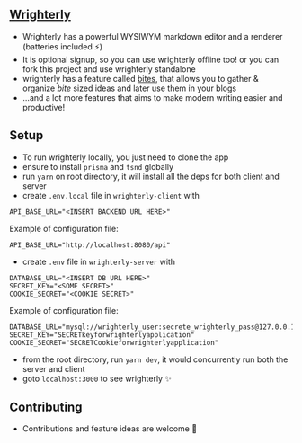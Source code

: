 ## [Wrighterly](https://wrighterly.vercel.app/)

- Wrighterly has a powerful WYSIWYM markdown editor and a renderer (batteries included ⚡)
- It is optional signup, so you can use wrighterly offline too! or you can fork this project and use wrighterly standalone
- wrighterly has a feature called [bites](https://wrighterly.vercel.app/bites), that allows you to gather & organize _bite_ sized ideas and later use them in your blogs
- ...and a lot more features that aims to make modern writing easier and productive!

## Setup

- To run wrighterly locally, you just need to clone the app
- ensure to install `prisma` and `tsnd` globally
- run `yarn` on root directory, it will install all the deps for both client and server
- create `.env.local` file in `wrighterly-client` with

```
API_BASE_URL="<INSERT BACKEND URL HERE>"
```

Example of configuration file:

```
API_BASE_URL="http://localhost:8080/api"
```

- create `.env` file in `wrighterly-server` with

```
DATABASE_URL="<INSERT DB URL HERE>"
SECRET_KEY="<SOME SECRET>"
COOKIE_SECRET="<COOKIE SECRET>"
```

Example of configuration file:

```
DATABASE_URL="mysql://wrighterly_user:secrete_wrighterly_pass@127.0.0.1:3306/wrighterly_db"
SECRET_KEY="SECRETkeyforwrighterlyapplication"
COOKIE_SECRET="SECRETCookieforwrighterlyapplication"
```

- from the root directory, run `yarn dev`, it would concurrently run both the server and client
- goto `localhost:3000` to see wrighterly ✨

## Contributing

- Contributions and feature ideas are welcome 🤗
